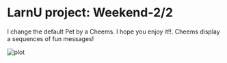 # LarnU project: Weekend-2/2

I change the default Pet by a Cheems. I hope you
enjoy it!!.
Cheems display a sequences of fun messages!

![plot](./screemshot.png)
